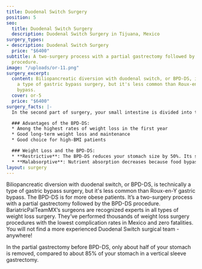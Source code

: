 ```yaml
---
title: Duodenal Switch Surgery
position: 5
seo:
  title: Duodenal Switch Surgery
  description: Duodenal Switch Surgery in Tijuana, Mexico
surgery_types:
- description: Duodenal Switch Surgery
  price: "$6400"
subtitle: A two-surgery process with a partial gastrectomy followed by the BPD-DS
  procedure.
image: "/uploads/or-11.png"
surgery_excerpt:
  content: Biliopancreatic diversion with duodenal switch, or BPD-DS, is technically
    a type of gastric bypass surgery, but it's less common than Roux-en-Y gastric
    bypass.
  cover: or-5
  price: "$6400"
surgery_facts: |-
  In the second part of surgery, your small intestine is divided into two parts. One part, the alimentary limb, gets connected to the bottom of your stomach. The rest of your small intestine, now called the biliopancreatic limb, is attached to the bile duct. Food travels down the alimentary limb into your colon, without being absorbed in the biliopancreatic limb. Digestive juices are free to flow from your biliopancreatic limb to your alimentary limb. This means food is digested (broken down), but not absorbed (taken into your body).

  ### Advantages of the BPD-DS:
  * Among the highest rates of weight loss in the first year
  * Good long-term weight loss and maintenance
  * Good choice for high-BMI patients

  ### Weight Loss and the BPD-DS:
  * **Restrictive**: The BPD-DS reduces your stomach size by 50%. Its size after surgery is only four to five ounces, so it doesn't hold as much food as it did before surgery, when you had your entire stomach. You get full sooner and are less likely to eat too many calories.
  * **Malabsorptive**: Nutrient absorption decreases because food bypasses part of the small intestine and because your digestive juices are rerouted. Even though food is broken in your gastrointestinal tract, it's not completely absorbed into your body. Therefore, you get fewer calories and nutrients.
layout: surgery
---
```


Biliopancreatic diversion with duodenal switch, or BPD-DS, is technically a type of gastric bypass surgery, but it's less common than Roux-en-Y gastric bypass. The BPD-DS is for more obese patients. It’s a two-surgery process with a partial gastrectomy followed by the BPD-DS procedure. BariatricPalTeamMX’s surgeons are recognized experts in all types of weight loss surgery. They’ve performed thousands of weight loss surgery procedures with the lowest complication rates in Mexico and zero fatalities. You will not find a more experienced Duodenal Switch surgical team - anywhere!

In the partial gastrectomy before BPD-DS, only about half of your stomach is removed, compared to about 85% of your stomach in a vertical sleeve gastrectomy.
